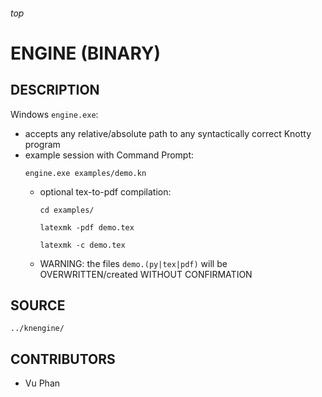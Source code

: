 <h6>top

# ENGINE (BINARY)

## DESCRIPTION
Windows `engine.exe`:
- accepts any relative/absolute path
  to any syntactically correct Knotty program
- example session with Command Prompt:
  ```
  engine.exe examples/demo.kn

  ```
  - optional tex-to-pdf compilation:
    ```
    cd examples/

    latexmk -pdf demo.tex

    latexmk -c demo.tex

    ```
  - WARNING: the files `demo.(py|tex|pdf)`
    will be OVERWRITTEN/created
    WITHOUT CONFIRMATION

## SOURCE
`../knengine/`

## CONTRIBUTORS
- Vu Phan
